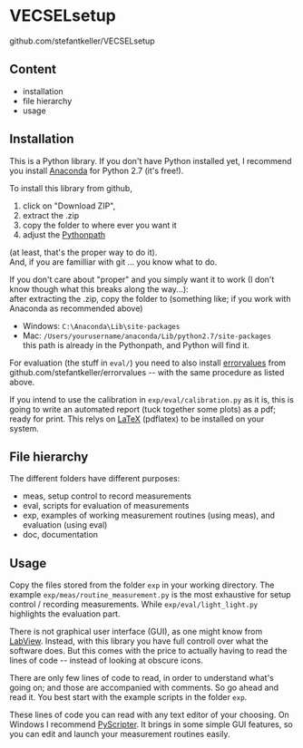 VECSELsetup
==========

github.com/stefantkeller/VECSELsetup

Content
------

  * installation
  * file hierarchy
  * usage

Installation
-----------

This is a Python library.
If you don't have Python installed yet,
I recommend you install [Anaconda](http://continuum.io/downloads)
for Python 2.7 (it's free!).

To install this library
from github,
  1. click on "Download ZIP",
  2. extract the .zip
  3. copy the folder to where ever you want it
  4. adjust the [Pythonpath](http://lmgtfy.com/?q=how+to+adjust+pythonpath)

(at least, that's the proper way to do it).  
And, if you are familliar with git ... you know what to do.

If you don't care about "proper"
and you simply want it to work
(I don't know though what this breaks along the way...):  
after extracting the .zip,
copy the folder to (something like; if you work with Anaconda as recommended above)
  * Windows: `C:\Anaconda\Lib\site-packages`
  * Mac: `/Users/yourusername/anaconda/Lib/python2.7/site-packages`  
this path is already in the Pythonpath,
and Python will find it.


For evaluation (the stuff in `eval/`) you need to also install
[errorvalues](https://github.com/stefantkeller/errorvalues)
from github.com/stefantkeller/errorvalues --
with the same procedure as listed above.

If you intend to use the calibration in `exp/eval/calibration.py` as it is,
this is going to write an automated report (tuck together some plots) as a pdf;
ready for print.
This relys on [LaTeX](https://en.wikipedia.org/wiki/LaTeX) (pdflatex) to be installed on your system.


File hierarchy
------------

The different folders have different purposes:
  * meas, setup control to record measurements
  * eval, scripts for evaluation of measurements
  * exp, examples of working measurement routines (using meas), and evaluation (using eval)
  * doc, documentation


Usage
----

Copy the files stored from the folder `exp` in your working directory.
The example `exp/meas/routine_measurement.py` is the most exhaustive for setup control / recording measurements.
While `exp/eval/light_light.py` highlights the evaluation part.

There is not graphical user interface (GUI),
as one might know from [LabView](http://www.ni.com/labview).
Instead, with this library
you have full controll over
what the software does.
But this comes with the price
to actually having to read the lines of code --
instead of looking at obscure icons.

There are only few lines of code
to read,
in order to understand what's going on;
and those are accompanied with comments.
So go ahead and read it.
You best start with the example scripts in the folder `exp`.

These lines of code
you can read with any text editor
of your choosing.
On Windows I recommend [PyScripter](https://code.google.com/p/pyscripter/).
It brings in some simple GUI features,
so you can edit and launch your measurement routines easily.
